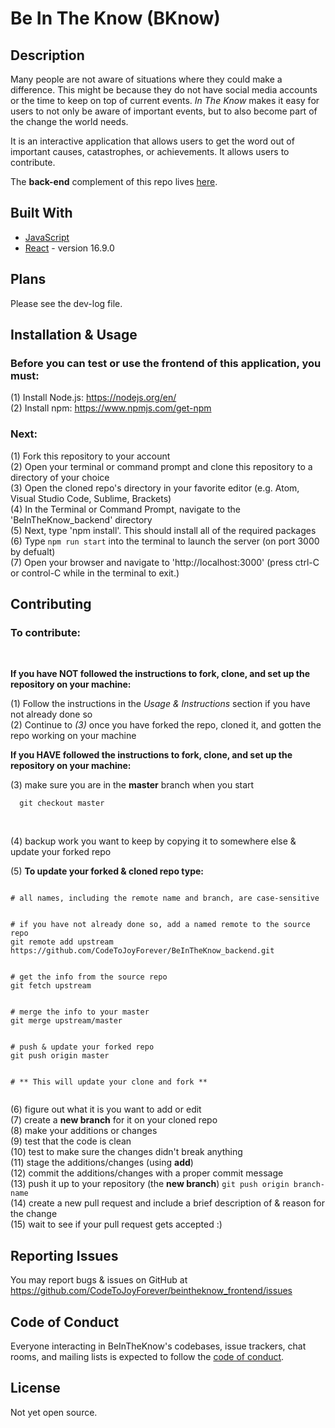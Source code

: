 # Be In The Know (BKnow)

## Description
Many people are not aware of situations where they could make a difference. This might be because they do not have social media accounts or the time to keep on top of current events. *In The Know* makes it easy for users to not only be aware of important events, but to also become part of the change the world needs.

It is an interactive application that allows users to get the word out of important causes, catastrophes, or achievements. It allows users to contribute.

The **back-end** complement of this repo lives [here](https://github.com/CodeToJoyForever/BeInTheKnow_backend).

## Built With

* [JavaScript](https://www.javascript.com/)
* [React](https://reactjs.org/) - version 16.9.0

## Plans
Please see the dev-log file.

## Installation & Usage

### Before you can test or use the frontend of this application, you must:

(1) Install Node.js: https://nodejs.org/en/ <br />
(2) Install npm: https://www.npmjs.com/get-npm <br />

### Next:

(1) Fork this repository to your account <br />
(2) Open your terminal or command prompt and clone this repository to a directory of your choice <br />
(3) Open the cloned repo's directory in your favorite editor (e.g. Atom, Visual Studio Code, Sublime, Brackets) <br />
(4) In the Terminal or Command Prompt, navigate to the 'BeInTheKnow_backend' directory <br />
(5) Next, type 'npm install'. This should install all of the required packages <br />
(6) Type `npm run start` into the terminal to launch the server (on port 3000 by defualt) <br />
(7) Open your browser and navigate to 'http://localhost:3000' (press ctrl-C or control-C while in the terminal to exit.)<br />

## Contributing

### To contribute: <br />
<br />

**If you have NOT followed the instructions to fork, clone, and set up the repository on your machine:**

(1) Follow the instructions in the *Usage & Instructions* section if you have not already done so <br />
(2) Continue to *(3)* once you have forked the repo, cloned it, and gotten the repo working on your machine <br />


**If you HAVE followed the instructions to fork, clone, and set up the repository on your machine:**

(3) make sure you are in the **master** branch when you start<br />
```
  git checkout master
```
<br />

(4) backup work you want to keep by copying it to somewhere else & update your forked repo<br />

(5) **To update your forked & cloned repo type:**


 ```

 # all names, including the remote name and branch, are case-sensitive


 # if you have not already done so, add a named remote to the source repo
 git remote add upstream https://github.com/CodeToJoyForever/BeInTheKnow_backend.git


 # get the info from the source repo
 git fetch upstream


 # merge the info to your master
 git merge upstream/master


 # push & update your forked repo
 git push origin master


 # ** This will update your clone and fork **


 ```


(6) figure out what it is you want to add or edit <br />
(7) create a **new branch** for it on your cloned repo <br />
(8) make your additions or changes <br />
(9) test that the code is clean <br />
(10) test to make sure the changes didn't break anything <br />
(11) stage the additions/changes (using **add**) <br />
(12) commit the additions/changes with a proper commit message <br />
(13) push it up to your repository (the **new branch**) ```git push origin branch-name``` <br />
(14) create a new pull request and include a brief description of & reason for the change <br />
(15) wait to see if your pull request gets accepted :) <br />

## Reporting Issues

You may report bugs & issues on GitHub at https://github.com/CodeToJoyForever/beintheknow_frontend/issues

## Code of Conduct

Everyone interacting in BeInTheKnow's codebases, issue trackers, chat rooms, and mailing lists is expected to follow the [code of conduct](https://github.com/CodeToJoyForever/beintheknow_frontend/blob/master/CODE_OF_CONDUCT.md).

## License
Not yet open source.

